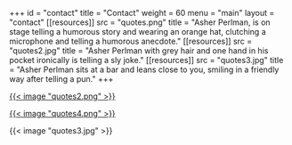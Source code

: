 +++
id = "contact"
title = "Contact"
weight = 60
menu = "main"
layout = "contact"
[[resources]]
  src = "quotes.png"
  title = "Asher Perlman, is on stage telling a humorous story and wearing an orange hat, clutching a microphone and telling a humorous anecdote."
[[resources]]
  src = "quotes2.jpg"
  title = "Asher Perlman with grey hair and one hand in his pocket ironically is telling a sly joke."
[[resources]]
  src = "quotes3.jpg"
  title = "Asher Perlman sits at a bar and leans close to you, smiling in a friendly way after telling a pun."
+++

[{{< image "quotes2.png" >}}](https://twitter.com/asherperlman)

[{{< image "quotes4.png" >}}](https://www.instagram.com/asherperlman/)

{{< image "quotes3.jpg" >}}